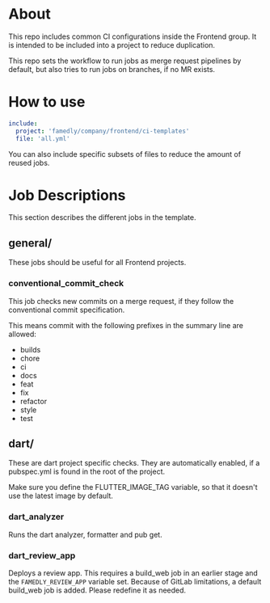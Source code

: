About
=====

This repo includes common CI configurations inside the Frontend group. It is
intended to be included into a project to reduce duplication.

This repo sets the workflow to run jobs as merge request pipelines by default,
but also tries to run jobs on branches, if no MR exists.

How to use
==========

```yaml
include:
  project: 'famedly/company/frontend/ci-templates'
  file: 'all.yml'
```

You can also include specific subsets of files to reduce the amount of reused
jobs.

Job Descriptions
================

This section describes the different jobs in the template.

general/
--------

These jobs should be useful for all Frontend projects.

### conventional_commit_check

This job checks new commits on a merge request, if they follow the conventional
commit specification.

This means commit with the following prefixes in the summary line are allowed:

- builds
- chore
- ci
- docs
- feat
- fix
- refactor
- style
- test

dart/
----

These are dart project specific checks. They are automatically enabled, if a
pubspec.yml is found in the root of the project.

Make sure you define the FLUTTER_IMAGE_TAG variable, so that it doesn't use the
latest image by default.

### dart_analyzer

Runs the dart analyzer, formatter and pub get.

### dart_review_app

Deploys a review app. This requires a build_web job in an earlier stage and the
`FAMEDLY_REVIEW_APP` variable set.  Because of GitLab limitations, a default
build_web job is added. Please redefine it as needed.
